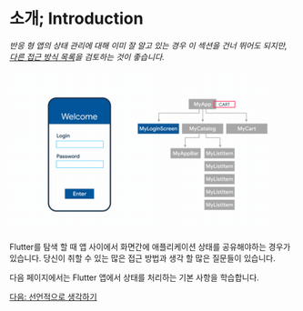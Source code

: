 # 소개; Introduction

*반응 형 앱의 상태 관리에 대해 이미 잘 알고 있는 경우 이 섹션을 건너 뛰어도 되지만, [다른 접근 방식 목록](https://flutter.dev/docs/development/data-and-backend/state-mgmt/options)을 검토하는 것이 좋습니다.*

![A short animated gif that shows the workings of a simple declarative state management system. This is explained in full in one of the following pages. Here it's just a decoration.](introduction.assets/state-management-explainer-5495afe6c3d6162f145107fe45794583bc4f2b55be377c76a92ab210be74c033.gif)

Flutter를 탐색 할 때 앱 사이에서 화면간에 애플리케이션 상태를 공유해야하는 경우가 있습니다. 당신이 취할 수 있는 많은 접근 방법과 생각 할 많은 질문들이 있습니다.

다음 페이지에서는 Flutter 앱에서 상태를 처리하는 기본 사항을 학습합니다.

[다음: 선언적으로 생각하기](start_thinking_declaratively.md)

